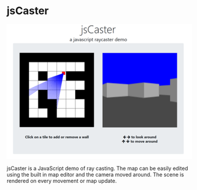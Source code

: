 # jsCaster

![Screenshot of jsCaster](screenshot.png)

jsCaster is a JavaScript demo of ray casting. The map can be easily edited using the built in map editor and the camera moved around. The scene is rendered on every movement or map update.
